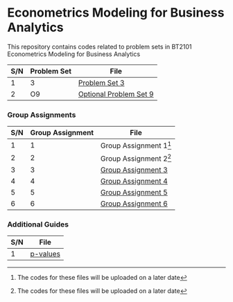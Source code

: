 # Econometrics Modeling for Business Analytics
This repository contains codes related to problem sets in BT2101 Econometrics Modeling for Business Analytics

| S/N | Problem Set | File 											|
| --- | ---			| --- 					 				 		|
| 1   | 3			| [Problem Set 3](./Problem%20Set%203.ipynb)	|
| 2   | O9			| [Optional Problem Set 9](./Optional%20Problem%20Set%209.ipynb)	|

### Group Assignments

| S/N | Group Assignment | File 										|
| --- | ---				 | --- 					 				 		|
| 1   | 1				 | Group Assignment 1[^1]	|
| 2   | 2				 | Group Assignment 2[^1]	|
| 3   | 3				 | [Group Assignment 3](./Group%20Assignments/GA3%20Group%2015.Rmd)	|
| 4   | 4				 | [Group Assignment 4](./Group%20Assignments/GA4%20Group%2015.Rmd)	|
| 5   | 5				 | [Group Assignment 5](./Group%20Assignments/GA5%20Group%2015.Rmd)	|
| 6   | 6				 | [Group Assignment 6](./Group%20Assignments/GA6%20Group%2015.Rmd)	|

[^1]: The codes for these files will be uploaded on a later date

### Additional Guides

| S/N | File													 |
| --- | ---														 |
| 1   |	[p-values](./p-value%20from%20T%20or%20Z%20scores.ipynb) |